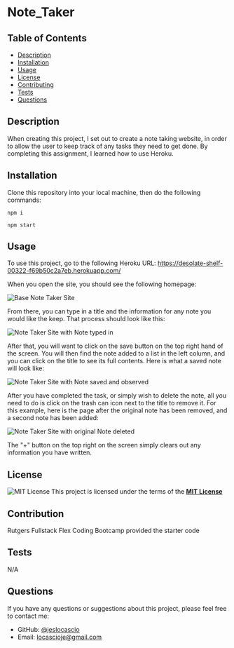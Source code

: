 # Note_Taker
 ## Table of Contents
  - [Description](#description)
  - [Installation](#installation)
  - [Usage](#usage)
  - [License](#license)
  - [Contributing](#contributing)
  - [Tests](#tests)
  - [Questions](#questions)

  ## Description
  When creating this project, I set out to create a note taking website, in order to allow the user to keep track of any tasks they need to get done. By completing this assignment, I learned how to use Heroku.

  ## Installation
  Clone this repository into your local machine, then do the following commands:

  ```npm i```

  ```npm start```
  
  ## Usage
  To use this project, go to the following Heroku URL: https://desolate-shelf-00322-f69b50c2a7eb.herokuapp.com/

 When you open the site, you should see the following homepage:

 ![Base Note Taker Site](./public/assets/images/Base_Site.png)

From there, you can type in a title and the information for any note you would like the keep. That process should look like this:

 ![Note Taker Site with Note typed in](./public/assets/images/Note_Typed_In.png)

 After that, you will want to click on the save button on the top right hand of the screen. You will then find the note added to a list in the left column, and you can click on the title to see its full contents. Here is what a saved note will look like:

 ![Note Taker Site with Note saved and observed](./public/assets/images/Note_Saved_And_Observed.png)

 After you have completed the task, or simply wish to delete the note, all you need to do is click on the trash can icon next to the title to remove it. For this example, here is the page after the original note has been removed, and a second note has been added:

![Note Taker Site with original Note deleted](./public/assets/images/Note_Was_Deleted.png)


The "+" button on the top right on the screen simply clears out any information you have written.

 ## License
 ![MIT License](https://img.shields.io/badge/License-MIT-yellow.svg)
  This project is licensed under the terms of the **[MIT License](https://opensource.org/licenses/MIT)**
  
  ## Contribution
  
Rutgers Fullstack Flex Coding Bootcamp provided the starter code

  ## Tests
  
  N/A

  ## Questions
  If you have any questions or suggestions about this project, please feel free to contact me:
- GitHub: [@jeslocascio](http://github.com/jeslocascio)
- Email: locascioje@gmail.com
